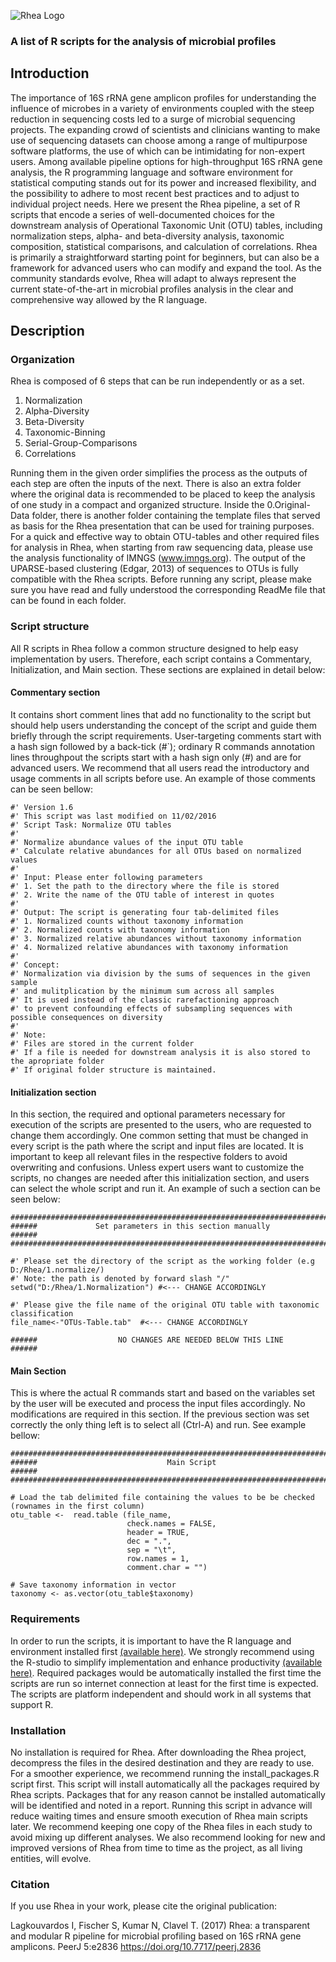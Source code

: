 ![Rhea Logo](http://i.imgur.com/jjLmZF5.png)

### A list of R scripts for the analysis of microbial profiles



## Introduction

The importance of 16S rRNA gene amplicon profiles for understanding the influence of microbes in a variety of environments coupled with the steep reduction in sequencing costs led to a surge of microbial sequencing projects. The expanding crowd of scientists and clinicians wanting to make use of sequencing datasets can choose among a range of multipurpose software platforms, the use of which can be intimidating for non-expert users. Among available pipeline options for high-throughput 16S rRNA gene analysis, the R programming language and software environment for statistical computing stands out for its power and increased flexibility, and the possibility to adhere to most recent best practices and to adjust to individual project needs. Here we present the Rhea pipeline, a set of R scripts that encode a series of well-documented choices for the downstream analysis of Operational Taxonomic Unit (OTU) tables, including normalization steps, alpha- and beta-diversity analysis, taxonomic composition, statistical comparisons, and calculation of correlations. Rhea is primarily a straightforward starting point for beginners, but can also be a framework for advanced users who can modify and expand the tool. As the community standards evolve, Rhea will adapt to always represent the current state-of-the-art in microbial profiles analysis in the clear and comprehensive way allowed by the R language.  

## Description

### Organization

Rhea is composed of 6 steps that can be run independently or as a set. 

1. Normalization
2. Alpha-Diversity
3. Beta-Diversity
4. Taxonomic-Binning
5. Serial-Group-Comparisons
6. Correlations

Running them in the given order simplifies the process as the outputs of each step are often the inputs of the next. There is also an extra folder where the original data is recommended to be placed to keep the analysis of one study in a compact and organized structure. Inside the 0.Original-Data folder, there is another folder containing the template files that served as basis for the Rhea presentation that can be used for training purposes. For a quick and effective way to obtain OTU-tables and other required files for analysis in Rhea, when starting from raw sequencing data, please use the analysis functionality of IMNGS (www.imngs.org). The output of the UPARSE-based clustering (Edgar, 2013) of sequences to OTUs is fully compatible with the Rhea scripts. Before running any script, please make sure you have read and fully understood the corresponding ReadMe file that can be found in each folder.

### Script structure

All R scripts in Rhea follow a common structure designed to help easy implementation by users. Therefore, each script contains a Commentary, Initialization, and Main section. These sections are explained in detail below:

#### Commentary section
It contains short comment lines that add no functionality to the script but should help users understanding the concept of the script and guide them briefly through the script requirements. User-targeting comments start with a hash sign followed by a back-tick (#`); ordinary R commands annotation lines throughpout the scripts start with a hash sign only (#) and are for advanced users. We recommend that all users read the introductory and usage comments in all scripts before use. An example of those comments can be seen bellow:

	#' Version 1.6
	#' This script was last modified on 11/02/2016
	#' Script Task: Normalize OTU tables
	#'
	#' Normalize abundance values of the input OTU table
	#' Calculate relative abundances for all OTUs based on normalized values
	#' 
	#' Input: Please enter following parameters
	#' 1. Set the path to the directory where the file is stored
	#' 2. Write the name of the OTU table of interest in quotes
	#' 
	#' Output: The script is generating four tab-delimited files
	#' 1. Normalized counts without taxonomy information
	#' 2. Normalized counts with taxonomy information
	#' 3. Normalized relative abundances without taxonomy information
	#' 4. Normalized relative abundances with taxonomy information
	#' 
	#' Concept:
	#' Normalization via division by the sums of sequences in the given sample
	#' and mulitplication by the minimum sum across all samples
	#' It is used instead of the classic rarefactioning approach
	#' to prevent confounding effects of subsampling sequences with possible consequences on diversity
	#' 
	#' Note:
	#' Files are stored in the current folder 
	#' If a file is needed for downstream analysis it is also stored to the apropriate folder
	#' If original folder structure is maintained.

#### Initialization section
In this section, the required and optional parameters necessary for execution of the scripts are presented to the users, who are requested to change them accordingly. One common setting that must be changed in every script is the path where the script and input files are located. It is important to keep all relevant files in the respective folders to avoid overwriting and confusions. Unless expert users want to customize the scripts, no changes are needed after this initialization section, and users can select the whole script and run it. An example of such a section can be seen below:

	##################################################################################
	######             Set parameters in this section manually                  ######
	##################################################################################
	
	#' Please set the directory of the script as the working folder (e.g D:/Rhea/1.normalize/)
	#' Note: the path is denoted by forward slash "/"
	setwd("D:/Rhea/1.Normalization") #<--- CHANGE ACCORDINGLY
	
	#' Please give the file name of the original OTU table with taxonomic classification 
	file_name<-"OTUs-Table.tab"  #<--- CHANGE ACCORDINGLY
	
	######                  NO CHANGES ARE NEEDED BELOW THIS LINE               ######

#### Main Section

This is where the actual R commands start and based on the variables set by the user will be executed and process the input files accordingly. No modifications are required in this section. If the previous section was set correctly the only thing left is to select all (Ctrl-A) and run. See example bellow:

	##################################################################################
	######                             Main Script                              ###### 
	##################################################################################
	
	# Load the tab delimited file containing the values to be be checked (rownames in the first column)
	otu_table <-  read.table (file_name,
	                          check.names = FALSE,
    	                      header = TRUE,
    	                      dec = ".",
    	                      sep = "\t",
    	                      row.names = 1,
    	                      comment.char = "")
	
	# Save taxonomy information in vector
	taxonomy <- as.vector(otu_table$taxonomy)

### Requirements
In order to run the scripts, it is important to have the R language and environment installed first [(available here)](https://www.r-project.org/ "R download site"). We strongly recommend using the R-studio to simplify implementation and enhance productivity [(available here)](https://www.rstudio.com/products/rstudio-desktop/ "R-studio download site"). Required packages would be automatically installed the first time the scripts are run so internet connection at least for the first time is expected. The scripts are platform independent and should work in all systems that support R.


### Installation
No installation is required for Rhea. After downloading the Rhea project, decompress the files in the desired destination and they are ready to use. For a smoother experience, we recommend running the install_packages.R script first. This script will install automatically all the packages required by Rhea scripts. Packages that for any reason cannot be installed automatically will be identified and noted in a report. Running this script in advance will reduce waiting times and ensure smooth execution of Rhea main scripts later. We recommend keeping one copy of the Rhea files in each study to avoid mixing up different analyses. We also recommend looking for new and improved versions of Rhea from time to time as the project, as all living entities, will evolve. 

### Citation

If you use Rhea in your work, please cite the original publication:

Lagkouvardos I, Fischer S, Kumar N, Clavel T. (2017) Rhea: a transparent and modular R pipeline for microbial profiling based on 16S rRNA gene amplicons. PeerJ 5:e2836 https://doi.org/10.7717/peerj.2836 

